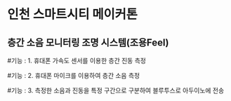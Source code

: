 인천 스마트시티 메이커톤
==============
층간 소음 모니터링 조명 시스템(조용Feel)
----------------
#기능 : 1. 휴대폰 가속도 센서를 이용한 층간 진동 측정


#기능 : 2. 휴대폰 마이크를 이용하여 층간 소음 측정


#기능 : 3. 측정한 소음과 진동을 특정 구간으로 구분하여 블루투스로 아두이노에 전송
